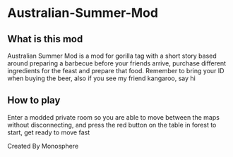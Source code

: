 # Australian-Summer-Mod
## What is this mod
Australian Summer Mod is a mod for gorilla tag with a short story based around preparing a barbecue before your friends arrive,
purchase different ingredients for the feast and prepare that food. Remember to bring your ID when buying the beer, also if
you see my friend kangaroo, say hi
## How to play
Enter a modded private room so you are able to move between the maps without disconnecting, and press the red button on the 
table in forest to start, get ready to move fast

Created By Monosphere
